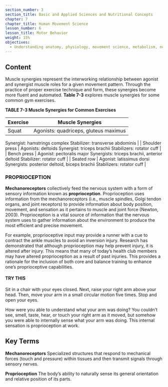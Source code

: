 ```yaml
---
section_number: 3
section_title: Basic and Applied Sciences and Nutritional Concepts
chapter: 7
chapter_title: Human Movement Science
lesson_number: 6
lesson_title: Motor Behavior
weight: 15%
objectives:
  - Understanding anatomy, physiology, movement science, metabolism, nutrition, and supplementation.
---
```


## Content
Muscle synergies represent the interworking relationship between agonist and synergist muscle roles for a given movement pattern. Through the practice of proper exercise technique and form, these synergies become more fluent and automated. **Table 7-3** explores muscle synergies for some common gym exercises.

**TABLE 7-3 Muscle Synergies for Common Exercises**

| Exercise | Muscle Synergies |
|---|---|
| Squat | Agonists: quadriceps, gluteus maximus
Synergist: hamstrings complex
Stabilizer: transverse abdominis |
| Shoulder press | Agonists: deltoids
Synergist: triceps brachii
Stabilizers: rotator cuff |
| Bench press | Agonist: pectoralis major
Synergists: triceps brachii, anterior deltoid
Stabilizer: rotator cuff |
| Seated row | Agonist: latissimus dorsi
Synergists: posterior deltoid, biceps brachii
Stabilizers: rotator cuff |

### PROPRIOCEPTION

**Mechanoreceptors** collectively feed the nervous system with a form of sensory information known as **proprioception**. Proprioception uses information from the mechanoreceptors (i.e., muscle spindles, Golgi tendon organs, and joint receptors) to provide information about body position, movement, and sensation as it pertains to muscle and joint force (Newton, 2003). Proprioception is a vital source of information that the nervous system uses to gather information about the environment to produce the most efficient and precise movement.

For example, proprioceptive input may provide a runner with a cue to contract the ankle muscles to avoid an inversion injury. Research has demonstrated that although proprioception may help prevent injury, it is altered after injury. This means that many of today’s health club members may have altered proprioception as a result of past injuries. This provides a rationale for the inclusion of both core and balance training to enhance one’s proprioceptive capabilities.

#### TRY THIS

Sit in a chair with your eyes closed. Next, raise your right arm above your head. Then, move your arm in a small circular motion five times. Stop and open your eyes.

How were you able to understand what your arm was doing? You couldn’t see, smell, taste, hear, or touch your right arm as it moved, but somehow you were able to internally sense what your arm was doing. This internal sensation is proprioception at work.

## Key Terms

**Mechanoreceptors**
Specialized structures that respond to mechanical forces (touch and pressure) within tissues and then transmit signals through sensory nerves.

**Proprioception**
The body’s ability to naturally sense its general orientation and relative position of its parts.